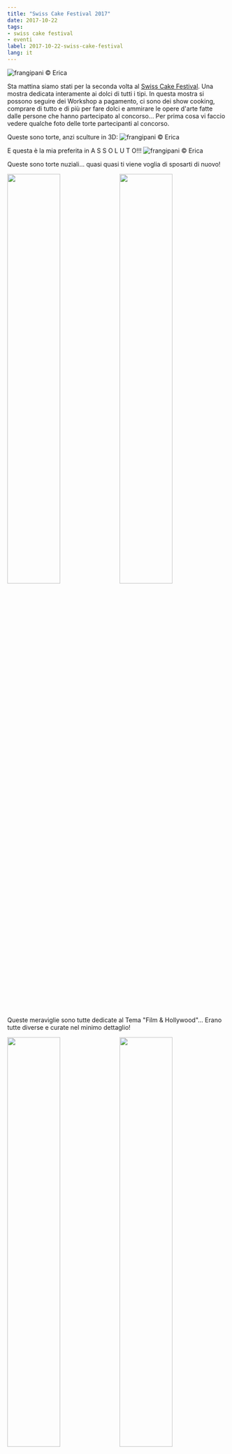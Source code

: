 ```yaml
---
title: "Swiss Cake Festival 2017"
date: 2017-10-22
tags:
- swiss cake festival
- eventi
label: 2017-10-22-swiss-cake-festival
lang: it
---
```

![](header.jpg "frangipani © Erica")

Sta mattina siamo stati per la seconda volta al <a href="http://swisscakefestival.ch" target="_blank">Swiss Cake Festival</a>. Una mostra dedicata interamente ai dolci di tutti i tipi. In questa mostra si possono seguire dei Workshop a pagamento, ci sono dei show cooking, comprare di tutto e di più per fare dolci e ammirare le opere d'arte fatte dalle persone che hanno partecipato al concorso... Per prima cosa vi faccio vedere qualche foto delle torte partecipanti al concorso. 

Queste sono torte, anzi sculture in 3D:
![](torte3d.jpg "frangipani © Erica")

E questa è la mia preferita in A S S O L U T O!!!
![](3d7.jpg "frangipani © Erica")

Queste sono torte nuziali... quasi quasi ti viene voglia di sposarti di nuovo!

<p>
  <div style="width: 100%; margin-bottom: ">
    <img style="float: left; width: 49%; margin-right: 1%" src="tortenuziali1.jpg" alt="" title="frangipani © Erica" />
    <img style="float: left; width: 49%; margin-left: 1%" src="tortenuziali2.jpg" alt="" title="frangipani © Erica" />
    <div style="clear: both"></div>
  </div>
</p>

Queste meraviglie sono tutte dedicate al Tema "Film & Hollywood"... Erano tutte diverse e curate nel minimo dettaglio!

<p>
  <div style="width: 100%; margin-bottom: ">
    <img style="float: left; width: 49%; margin-right: 1%" src="tortefilm1.jpg" alt="" title="frangipani © Erica" />
    <img style="float: left; width: 49%; margin-left: 1%" src="tortefilm2.jpg" alt="" title="frangipani © Erica" />
    <div style="clear: both"></div>
  </div>
</p>

Poi guardate queste sculture fatte interamente in zucchero... Spero solo che tengono per lungo tempo perché sono meravigliose!

<p>
  <div style="width: 100%; margin-bottom: ">
    <img style="float: left; width: 49%; margin-right: 1%" src="zucchero1.jpg" alt="" title="frangipani © Erica" />
    <img style="float: left; width: 49%; margin-left: 1%" src="zucchero2.jpg" alt="" title="frangipani © Erica" />
    <div style="clear: both"></div>
  </div>
</p>

Ma questa mi ha colpito tantissimo, guardate gli occhi di questa donna...
![](z7.jpg "frangipani © Erica")

Come l'anno scorso c'era di nuovo la <a href="http://www.bosch-home.com/ch/de/produkte.html" target="_blank">Bosch</a> e anche quest'anno nei panni di uno dei sponsor principali. Da loro potevi vedere come preparare i muffin e la crema al burro. Abbiamo scelto un Cupcake e poi abbiamo aggiunto noi il topping.
![](ccbosch.jpg "frangipani © Erica")

Poi passiamo davanti uno stand e c'era un profumo indescrivibile di cioccolato fuso... Infatti era <a href="https://www.minischoggi.ch" target="_blank">mini Schoggi</a>, che già conoscevo... Non vi dico che goduria! Li potevi creare la tua tavoletta di cioccolato con tutti gli ingredienti che volevi... Questo, secondo me, è stato lo stand migliore! Questa tavoletta l'ha fatta mia figlia...
![](cioccolato.jpg "frangipani © Erica")

Finalmente sono pure riuscita a trovare il Cake Pan Set della Wilton trovato da <a href="https://www.tortendecor.ch" target="_blank">tortendecor.ch</a>. Il loro sito ancora non lo conoscevo, ma me lo ricorderò sicuramente!
![](comprato.jpg "frangipani © Erica")

Come l'anno scorso era presente anche <a href="http://www.silikomart.com" target="_blank">Silikomart</a>, anche se quest'anno con uno stand molto piccolo in confronto all'anno scorso. In compenso <a href="http://www.pavonitalia.it/gestore.php?var0=ita&var1=prodotti" target="_blank">Pavoni Italia</a> molto presente quest'anno, con lo stand stra pieno di persone! Naturalmente quest'anno c'era anche <a href="https://www.thephotobus.ch" target="_blank">The Photobus</a> e quest'anno abbiamo fatto anche noi le foto... L'idea di questo bussino è geniale!

Vado sempre molto volentieri al Swiss Cake Festival, ma in un certo modo mi manca qualcosa. Ci sono gli stand per comprare di tutto e di più, ma in fondo si trova tutto anche online. Ci sono dei Workshop a pagamento e anche dei show cooking. Secondo me, mancano dei piccoli Workshop gratis da fare li durante il festival. Per esempio come fare delle zucche con la pasta di zucchero, dato che ci troviamo nel periodo di Halloween o qualcosa dedicato al natale. Manca l'opportunità di poter fare qualcosa spontaneamente senza dover pagare...   

Però quest'anno mi è piaciuto molto di più il Goody Bag!
![](goodiebag.jpg "frangipani © Erica")

Grazie <a href="http://swisscakefestival.ch" target="_blank">Swiss Cake Festival</a> spero di rivedervi prossimo anno...
